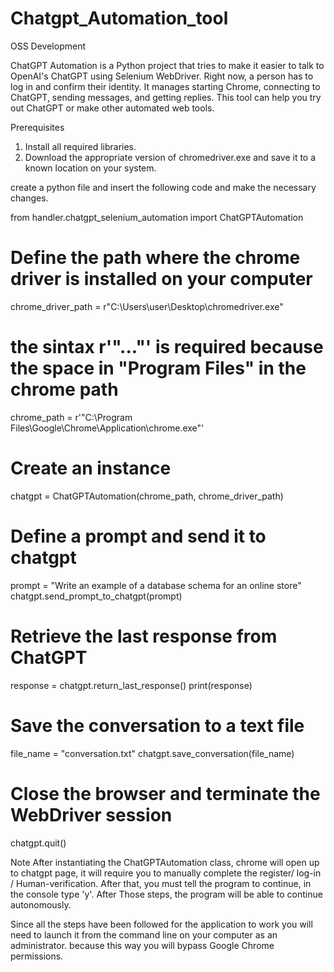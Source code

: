 # Chatgpt_Automation_tool
OSS Development

ChatGPT Automation is a Python project that tries to make it easier to talk to OpenAI's ChatGPT using Selenium WebDriver. Right now, a person has to log in and confirm their identity. It manages starting Chrome, connecting to ChatGPT, sending messages, and getting replies. This tool can help you try out ChatGPT or make other automated web tools.

Prerequisites
1. Install all required libraries.
2. Download the appropriate version of chromedriver.exe and save it to a known location on your system.

   
create a python file and insert the following code and make the necessary changes.

from handler.chatgpt_selenium_automation import ChatGPTAutomation
# Define the path where the chrome driver is installed on your computer
chrome_driver_path = r"C:\Users\user\Desktop\chromedriver.exe"
# the sintax r'"..."' is required because the space in "Program Files" in the chrome path
chrome_path = r'"C:\Program Files\Google\Chrome\Application\chrome.exe"'
# Create an instance
chatgpt = ChatGPTAutomation(chrome_path, chrome_driver_path)
# Define a prompt and send it to chatgpt
prompt = "Write an example of a database schema for an online store"
chatgpt.send_prompt_to_chatgpt(prompt)
# Retrieve the last response from ChatGPT
response = chatgpt.return_last_response()
print(response)
# Save the conversation to a text file
file_name = "conversation.txt"
chatgpt.save_conversation(file_name)
# Close the browser and terminate the WebDriver session
chatgpt.quit()

Note
After instantiating the ChatGPTAutomation class, chrome will open up to chatgpt page, it will require you to manually complete the register/ log-in / Human-verification. After that, you must tell the program to continue, in the console type 'y'. After Those steps, the program will be able to continue autonomously.


Since all the steps have been followed for the application to work you will need to launch it from the command line on your computer as an administrator. because this way you will bypass Google Chrome permissions.
